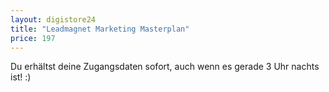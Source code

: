 ```yaml
---
layout: digistore24
title: "Leadmagnet Marketing Masterplan"
price: 197
---
```

<p>Du erh&#xE4;ltst deine Zugangsdaten sofort, auch wenn es gerade 3 Uhr nachts ist! :)</p>